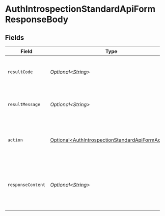 # AuthIntrospectionStandardApiFormResponseBody


## Fields

| Field                                                                                                                  | Type                                                                                                                   | Required                                                                                                               | Description                                                                                                            |
| ---------------------------------------------------------------------------------------------------------------------- | ---------------------------------------------------------------------------------------------------------------------- | ---------------------------------------------------------------------------------------------------------------------- | ---------------------------------------------------------------------------------------------------------------------- |
| `resultCode`                                                                                                           | *Optional\<String>*                                                                                                    | :heavy_minus_sign:                                                                                                     | The code which represents the result of the API call.                                                                  |
| `resultMessage`                                                                                                        | *Optional\<String>*                                                                                                    | :heavy_minus_sign:                                                                                                     | A short message which explains the result of the API call.                                                             |
| `action`                                                                                                               | [Optional\<AuthIntrospectionStandardApiFormAction>](../../models/operations/AuthIntrospectionStandardApiFormAction.md) | :heavy_minus_sign:                                                                                                     | The next action that the authorization server implementation should take.                                              |
| `responseContent`                                                                                                      | *Optional\<String>*                                                                                                    | :heavy_minus_sign:                                                                                                     | The content that the authorization server implementation is to return to the client<br/>application.<br/>              |